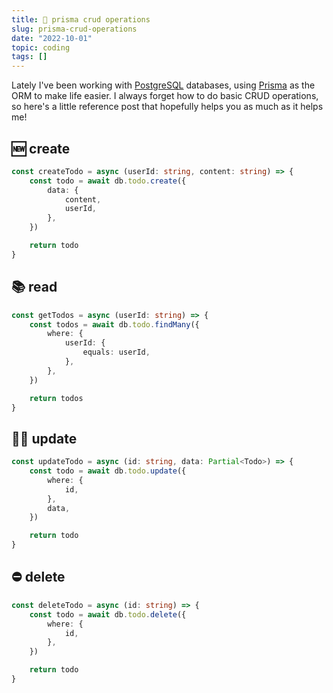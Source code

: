 ```yaml
---
title: 💩 prisma crud operations
slug: prisma-crud-operations
date: "2022-10-01"
topic: coding
tags: []
---
```


Lately I've been working with [PostgreSQL][postgres] databases, using [Prisma][prisma] as the ORM to make life easier. I always forget how to do basic CRUD operations, so here's a little reference post that hopefully helps you as much as it helps me!

## 🆕 create

```typescript
const createTodo = async (userId: string, content: string) => {
    const todo = await db.todo.create({
        data: {
            content,
            userId,
        },
    })

    return todo
}
```

## 📚 read

```typescript
const getTodos = async (userId: string) => {
    const todos = await db.todo.findMany({
        where: {
            userId: {
                equals: userId,
            },
        },
    })

    return todos
}
```

## ☝🏼 update

```typescript
const updateTodo = async (id: string, data: Partial<Todo>) => {
    const todo = await db.todo.update({
        where: {
            id,
        },
        data,
    })

    return todo
}
```

## ⛔ delete

```typescript
const deleteTodo = async (id: string) => {
    const todo = await db.todo.delete({
        where: {
            id,
        },
    })

    return todo
}
```

[postgres]: https://postgresql.org
[prisma]: https://prisma.io
